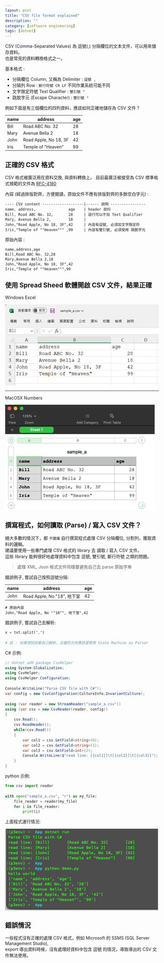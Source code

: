 ```yaml
---
layout: post
title: "CSV file format explained"
description: ""
category: [software engineering]
tags: [dotnet]
---
```


CSV (Comma-Separated Values) 為 逗號(,) 分隔欄位的文本文件，可以用來儲存資料。  
也是常見的資料轉換格式之一。

基本格式 :

- 分隔欄位 Column, 又稱為 Delimiter :  `逗號 ,`
- 分隔列 Row : `斷行符號 CR LF` 不同作業系統可能不同
- 文字限定符號 Text Qualifier : `雙引號 "`
- 跳脫字元 (Escape Character) : `雙引號 "`

例如下面是有三個欄位的四列資料，應該如何正確地儲存為 CSV 文件？

|name|address|age
|-|-|-|
|Bill|Road ABC No. 32|28|
|Mary|Avenue Bella 2|18|
|John|Road Apple, No 18, 3F|42|
|Iris|Temple of "Heaven"|99|

## 正確的 CSV 格式

CSV 格式被廣泛用在資料交換, 與資料轉換上。 
目前最廣泛被接受為 CSV 標準格式規範的文件為 [RFC-4180](https://www.rfc-editor.org/rfc/rfc4180.html)

內容 (經過排版對齊，方便閱讀，原始文件不應有排版對齊的多餘空白字元) :

```
---- CSV content -------------------|------ 說明 ----------------
name, address,               age    | header 部份
Bill, Road ABC No. 32,       28     | 這行可以不加 Text Qualifier
Mary, Avenue Bella 2,        18     | 
John,"Road Apple, No 18, 3F",42     | 內容有逗號, 必須加文字限定符
Iris,"Temple of ""Heaven""" ,99     | 內容有雙引號, 必須使用 跳脫字元
```

原始內容 : 

```
name,address,age
Bill,Road ABC No. 32,28
Mary,Avenue Bella 2,18
John,"Road Apple, No 18, 3F",42
Iris,"Temple of ""Heaven""",99
```

## 使用 Spread Sheed 軟體開啟 CSV 文件，結果正確

Windows Excel

![img](/assets/img/2022/20220811/csv_open_with_win_excel.png)

<hr />

MacOSX Numbers

![img](/assets/img/2022/20220811/csv_open_with_mac_numbers.png)

## 撰寫程式，如何讀取 (Parse) / 寫入 CSV 文件？

絕大多數的情況下，都 `不建議` 自行撰寫程式處理 CSV 分隔欄位, 分割列，獲取資料的邏輯。  
建議要使用一些專門處理 CSV 格式的 library 去 讀取 / 寫入 CSV 文件。  
這些 library 能夠很好地處理資料中包含 逗號, 雙引號, 斷行符號 之類的問題。  

> 處理 XML, Json 格式文件同樣要避免自己去 parse 原始字串

錯誤例子, 嘗試自己按照逗號分隔:

|name|address|age|
|-|-|-|
|John|Road Apple, No "18", 地下室|42|

```
# 原始內容
John,"Road Apple, No ""18"", 地下室",42
```

錯誤例子, 嘗試自己去解析:

```python
x = txt.split(",")

# 註 : 如果想試試看自己解析，正確的方向應該是使用 State Machine as Parser
```

C# 示例:

```csharp
// dotnet add package CsvHelper
using System.Globalization;
using CsvHelper;
using CsvHelper.Configuration;

Console.WriteLine("Parse CSV file with C#");
var config = new CsvConfiguration(CultureInfo.InvariantCulture);

using (var reader = new StreamReader("sample_a.csv"))
using (var csv = new CsvReader(reader, config))
{
    csv.Read();
    csv.ReadHeader();
    while(csv.Read())
    {
        var col1 = csv.GetField<string>(0);
        var col2 = csv.GetField<string>(1);
        var col3 = csv.GetField<int>(2);
        Console.WriteLine($"read line: [{col1}]\t[{col2}]\t[{col3}]");
    }
}
```

python 示例:

```python
from csv import reader

with open("sample_a.csv", "r") as my_file:
    file_reader = reader(my_file)
    for i in file_reader:
        print(i)
```

上面程式運行情況:

![img](/assets/img/2022/20220811/csv_read_csharp_python.png)

## 錯誤情況

一些程式沒有正確的處理 CSV 格式，例如 Microsoft 的 SSMS (SQL Server Management Studio),  
export 導出資料時候，沒有處理好資料中包含 逗號 的情況，導致導出的 CSV 文件無法使用。
